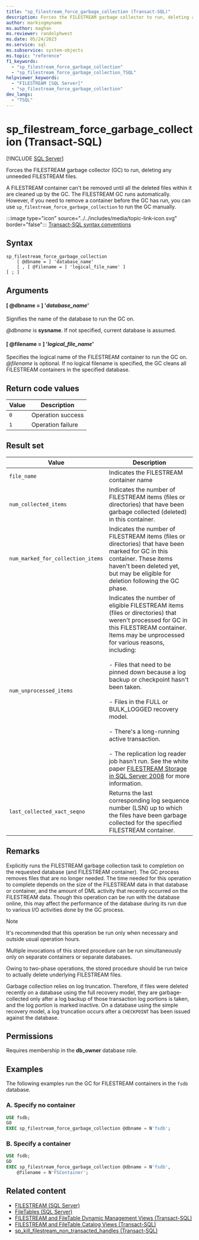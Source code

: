 ```yaml
---
title: "sp_filestream_force_garbage_collection (Transact-SQL)"
description: Forces the FILESTREAM garbage collector to run, deleting any unneeded FILESTREAM files.
author: markingmyname
ms.author: maghan
ms.reviewer: randolphwest
ms.date: 05/24/2023
ms.service: sql
ms.subservice: system-objects
ms.topic: "reference"
f1_keywords:
  - "sp_filestream_force_garbage_collection"
  - "sp_filestream_force_garbage_collection_TSQL"
helpviewer_keywords:
  - "FILESTREAM [SQL Server]"
  - "sp_filestream_force_garbage_collection"
dev_langs:
  - "TSQL"
---
```

# sp_filestream_force_garbage_collection (Transact-SQL)

[!INCLUDE [SQL Server](../../includes/applies-to-version/sqlserver.md)]

Forces the FILESTREAM garbage collector (GC) to run, deleting any unneeded FILESTREAM files.

A FILESTREAM container can't be removed until all the deleted files within it are cleaned up by the GC. The FILESTREAM GC runs automatically. However, if you need to remove a container before the GC has run, you can use `sp_filestream_force_garbage_collection` to run the GC manually.

:::image type="icon" source="../../includes/media/topic-link-icon.svg" border="false"::: [Transact-SQL syntax conventions](../../t-sql/language-elements/transact-sql-syntax-conventions-transact-sql.md)

## Syntax

```syntaxsql
sp_filestream_force_garbage_collection
    [ @dbname = ] 'database_name'
    [ , [ @filename = ] 'logical_file_name' ]
[ ; ]
```

## Arguments

#### [ @dbname = ] '*database_name*'

Signifies the name of the database to run the GC on.

*@dbname* is **sysname**. If not specified, current database is assumed.

#### [ @filename = ] '*logical_file_name*'

Specifies the logical name of the FILESTREAM container to run the GC on. *@filename* is optional. If no logical filename is specified, the GC cleans all FILESTREAM containers in the specified database.

## Return code values

| Value | Description |
| --- | --- |
| `0` | Operation success |
| `1` | Operation failure |

## Result set

| Value | Description |
| --- | --- |
| `file_name` | Indicates the FILESTREAM container name |
| `num_collected_items` | Indicates the number of FILESTREAM items (files or directories) that have been garbage collected (deleted) in this container. |
| `num_marked_for_collection_items` | Indicates the number of FILESTREAM items (files or directories) that have been marked for GC in this container. These items haven't been deleted yet, but may be eligible for deletion following the GC phase. |
| `num_unprocessed_items` | Indicates the number of eligible FILESTREAM items (files or directories) that weren't processed for GC in this FILESTREAM container. Items may be unprocessed for various reasons, including:<br /><br />- Files that need to be pinned down because a log backup or checkpoint hasn't been taken.<br /><br />- Files in the FULL or BULK_LOGGED recovery model.<br /><br />- There's a long-running active transaction.<br /><br />- The replication log reader job hasn't run. See the white paper [FILESTREAM Storage in SQL Server 2008](/previous-versions/sql/sql-server-2008/hh461480(v=msdn.10)) for more information. |
| `last_collected_xact_seqno` | Returns the last corresponding log sequence number (LSN) up to which the files have been garbage collected for the specified FILESTREAM container. |

## Remarks

Explicitly runs the FILESTREAM garbage collection task to completion on the requested database (and FILESTREAM container). The GC process removes files that are no longer needed. The time needed for this operation to complete depends on the size of the FILESTREAM data in that database or container, and the amount of DML activity that recently occurred on the FILESTREAM data. Though this operation can be run with the database online, this may affect the performance of the database during its run due to various I/O activities done by the GC process.

> [!NOTE]  
> It's recommended that this operation be run only when necessary and outside usual operation hours.

Multiple invocations of this stored procedure can be run simultaneously only on separate containers or separate databases.

Owing to two-phase operations, the stored procedure should be run twice to actually delete underlying FILESTREAM files.

Garbage collection relies on log truncation. Therefore, if files were deleted recently on a database using the full recovery model, they are garbage-collected only after a log backup of those transaction log portions is taken, and the log portion is marked inactive. On a database using the simple recovery model, a log truncation occurs after a `CHECKPOINT` has been issued against the database.

## Permissions

Requires membership in the **db_owner** database role.

## Examples

The following examples run the GC for FILESTREAM containers in the `fsdb` database.

### A. Specify no container

```sql
USE fsdb;
GO
EXEC sp_filestream_force_garbage_collection @dbname = N'fsdb';
```

### B. Specify a container

```sql
USE fsdb;
GO
EXEC sp_filestream_force_garbage_collection @dbname = N'fsdb',
    @filename = N'FSContainer';
```

## Related content

- [FILESTREAM (SQL Server)](../blob/filestream-sql-server.md)
- [FileTables (SQL Server)](../blob/filetables-sql-server.md)
- [FILESTREAM and FileTable Dynamic Management Views (Transact-SQL)](../system-dynamic-management-views/filestream-and-filetable-dynamic-management-views-transact-sql.md)
- [FILESTREAM and FileTable Catalog Views (Transact-SQL)](../system-catalog-views/filestream-and-filetable-catalog-views-transact-sql.md)
- [sp_kill_filestream_non_transacted_handles (Transact-SQL)](filestream-and-filetable-sp-kill-filestream-non-transacted-handles.md)
